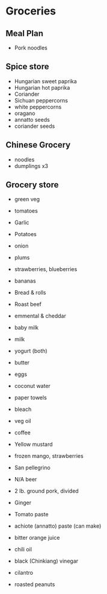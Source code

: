 # Groceries

## Meal Plan

- Pork noodles

## Spice store

- Hungarian sweet paprika
- Hungarian hot paprika
- Coriander
- Sichuan peppercorns
- white peppercorns
- oragano
- annatto seeds
- coriander seeds

## Chinese Grocery

- noodles
- dumplings x3

## Grocery store

- green veg
- tomatoes
- Garlic
- Potatoes
- onion
- plums
- strawberries, blueberries
- bananas
- Bread & rolls
- Roast beef
- emmental & cheddar
- baby milk
- milk
- yogurt (both)
- butter
- eggs
- coconut water
- paper towels
- bleach
- veg oil
- coffee
- Yellow mustard
- frozen mango, strawberries
- San pellegrino
- N/A beer

- 2 lb. ground pork, divided
- Ginger
- Tomato paste
- achiote (annatto) paste (can make)
- bitter orange juice
- chili oil
- black (Chinkiang) vinegar
- cilantro
- roasted peanuts
